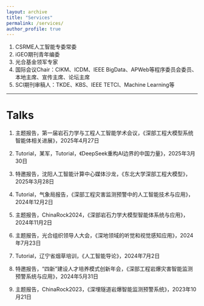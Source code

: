 ```yaml
---
layout: archive
title: "Services"
permalink: /services/
author_profile: true
---
```



1. CSRME人工智能专委常委
2. iGEO期刊青年编委
3. 光合基金领军专家
4. 国际会议Chair：CIKM、ICDM、IEEE BigData、APWeb等程序委员会委员、本地主席、宣传主席、论坛主席
5. SCI期刊审稿人：TKDE、KBS、IEEE TETCI、Machine Learning等

---

# Talks

1. 主题报告，第一届岩石力学与工程人工智能学术会议，《深部工程大模型系统智能体相关进展》，2025年4月27日

2. Tutorial，某军，Tutorial，《DeepSeek重构AI边界的中国力量》，2025年3月30日

3. 特邀报告，沈阳人工智能计算中心媒体沙龙，《东北大学深部工程大模型》，2025年3月28日

4. Tutorial，气象局报告，《深部工程灾害监测预警中的人工智能技术与应用》，2024年12月2日

5. 主题报告，ChinaRock2024，《深部岩石力学大模型智能体系统与应用》，2024年11月2日

6. 主题报告，光合组织领导人大会，《深地领域的听觉和视觉感知应用》，2024年7月23日

7. Tutorial，辽宁省烟草培训，《人工智能导论》，2024年7月2日

8. 特邀报告，“四新”建设人才培养模式创新年会，《深部工程岩爆灾害智能监测预警系统与应用》，2024年5月31日

9. 主题报告，ChinaRock2023，《深埋隧道岩爆智能监测预警系统》，2023年10月21日